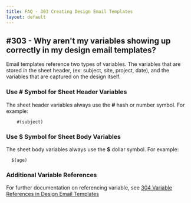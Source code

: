 ```yaml
---
title: FAQ - 303 Creating Design Email Templates
layout: default
---
```


## #303 - Why aren't my variables showing up correctly in my design email templates?

Email templates reference two types of variables. The variables that are stored in the sheet header, (ex: subject, site, project, date), and the variables that are captured on the design itself.

### Use <b>#</b> Symbol for Sheet Header Variables

The sheet header variables always use the <b>#</b> hash or number symbol. For example:

```
    #(subject)
```

### Use <b>$</b> Symbol for Sheet Body Variables

The sheet body variables always use the <b>$</b> dollar symbol. For example:

```
  $(age)
```

### Additional Variable References

For further documentation on referencing variable, see [304 Variable References in Design Email Templates](/slice/faq/300-designs/304-email-template-design-variable-references)
